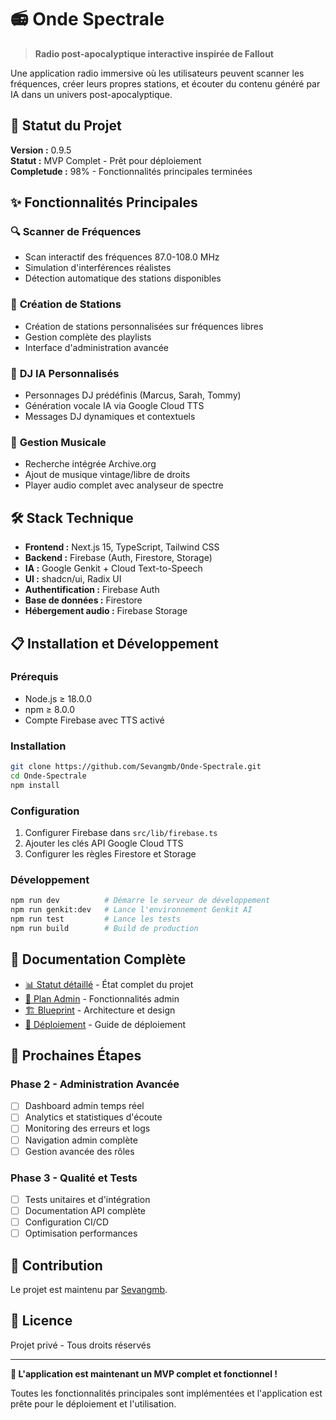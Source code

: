 # 📻 Onde Spectrale

> **Radio post-apocalyptique interactive inspirée de Fallout**

Une application radio immersive où les utilisateurs peuvent scanner les fréquences, créer leurs propres stations, et écouter du contenu généré par IA dans un univers post-apocalyptique.

## 🚀 **Statut du Projet**

**Version :** 0.9.5  
**Statut :** MVP Complet - Prêt pour déploiement  
**Completude :** 98% - Fonctionnalités principales terminées

## ✨ **Fonctionnalités Principales**

### 🔍 **Scanner de Fréquences**
- Scan interactif des fréquences 87.0-108.0 MHz
- Simulation d'interférences réalistes
- Détection automatique des stations disponibles

### 📡 **Création de Stations**
- Création de stations personnalisées sur fréquences libres
- Gestion complète des playlists
- Interface d'administration avancée

### 🤖 **DJ IA Personnalisés**
- Personnages DJ prédéfinis (Marcus, Sarah, Tommy)
- Génération vocale IA via Google Cloud TTS
- Messages DJ dynamiques et contextuels

### 🎵 **Gestion Musicale**
- Recherche intégrée Archive.org
- Ajout de musique vintage/libre de droits
- Player audio complet avec analyseur de spectre

## 🛠️ **Stack Technique**

- **Frontend :** Next.js 15, TypeScript, Tailwind CSS
- **Backend :** Firebase (Auth, Firestore, Storage)
- **IA :** Google Genkit + Cloud Text-to-Speech
- **UI :** shadcn/ui, Radix UI
- **Authentification :** Firebase Auth
- **Base de données :** Firestore
- **Hébergement audio :** Firebase Storage

## 📋 **Installation et Développement**

### Prérequis
- Node.js ≥ 18.0.0
- npm ≥ 8.0.0
- Compte Firebase avec TTS activé

### Installation
```bash
git clone https://github.com/Sevangmb/Onde-Spectrale.git
cd Onde-Spectrale
npm install
```

### Configuration
1. Configurer Firebase dans `src/lib/firebase.ts`
2. Ajouter les clés API Google Cloud TTS
3. Configurer les règles Firestore et Storage

### Développement
```bash
npm run dev          # Démarre le serveur de développement
npm run genkit:dev   # Lance l'environnement Genkit AI
npm run test         # Lance les tests
npm run build        # Build de production
```

## 📖 **Documentation Complète**

- [📊 Statut détaillé](./docs/STATUS.md) - État complet du projet
- [🎯 Plan Admin](./docs/ADMIN_INTERFACE_PLAN.md) - Fonctionnalités admin
- [🏗️ Blueprint](./docs/blueprint.md) - Architecture et design
- [🚀 Déploiement](./docs/DEPLOYMENT.md) - Guide de déploiement

## 🎯 **Prochaines Étapes**

### Phase 2 - Administration Avancée
- [ ] Dashboard admin temps réel
- [ ] Analytics et statistiques d'écoute
- [ ] Monitoring des erreurs et logs
- [ ] Navigation admin complète
- [ ] Gestion avancée des rôles

### Phase 3 - Qualité et Tests
- [ ] Tests unitaires et d'intégration
- [ ] Documentation API complète
- [ ] Configuration CI/CD
- [ ] Optimisation performances

## 🤝 **Contribution**

Le projet est maintenu par [Sevangmb](https://github.com/Sevangmb). 

## 📄 **Licence**

Projet privé - Tous droits réservés

---

**🎉 L'application est maintenant un MVP complet et fonctionnel !**

Toutes les fonctionnalités principales sont implémentées et l'application est prête pour le déploiement et l'utilisation.
